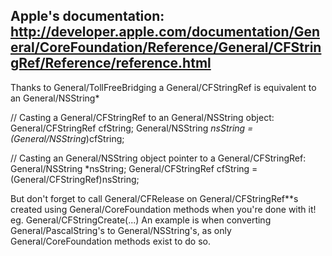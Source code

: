 Apple's documentation:
http://developer.apple.com/documentation/General/CoreFoundation/Reference/General/CFStringRef/Reference/reference.html
----

Thanks to General/TollFreeBridging a General/CFStringRef is equivalent to an General/NSString*

    
// Casting a General/CFStringRef to an General/NSString object:
General/CFStringRef cfString;
General/NSString *nsString = (General/NSString*)cfString;


    
// Casting an General/NSString object pointer to a General/CFStringRef:
General/NSString *nsString;
General/CFStringRef cfString = (General/CFStringRef)nsString;


But don't forget to call General/CFRelease on General/CFStringRef**s created using General/CoreFoundation methods when you're done with it! eg. General/CFStringCreate(...)
An example is when converting General/PascalString's to General/NSString's, as only General/CoreFoundation methods exist to do so.